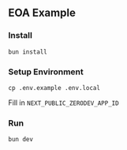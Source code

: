 ## EOA Example

### Install
```
bun install
```

### Setup Environment
```
cp .env.example .env.local
```

Fill in `NEXT_PUBLIC_ZERODEV_APP_ID`

### Run
```
bun dev
```